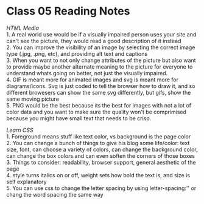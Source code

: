 # Class 05 Reading Notes

*HTML Media*  
1\. A real world use would be if a visually impaired person uses your site and can't see the picture, they would read a good description of it instead  
2\. You can improve the visibility of an image by selecting the correct image type (.jpg, .png, etc), and providing alt text and captions  
3\. When you want to not only change attributes of the picture but also want to provide maybe another alternate meaning to the picture for everyone to understand whats going on better, not just the visually impaired.  
4\. GIF is meant more for animated images and svg is meant more for diagrams/icons. Svg is just coded to tell the browser how to draw it, and so different browesers can show the same svg differently, but gifs, show the same moving picture  
5\. PNG would be the best because its the best for images with not a lot of color data and you want to make sure the quality won't be comprimised because you might have small text that needs to be crisp.  

*Learn CSS*  
1\. Foreground means stuff like text color, vs background is the page color  
2\. You can change a bunch of things to give his blog some life/color: text size, font, can choose a variety of colors, can change the background color, can change the box colors and can even soften the corners of those boxes  
3\. Things to consider: readability, browser support, general aesthetic of the page  
4\. style turns italics on or off, weight sets how bold the text is, and size is self explanatory  
 5\. You can use css to change the letter spacing by using letter-spacing:'' or chang the word spacing the same way  